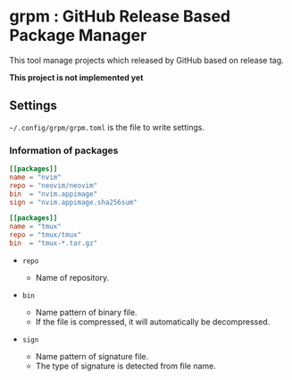 # grpm : GitHub Release Based Package Manager
This tool manage projects which released by GitHub based on release tag.

**This project is not implemented yet**

## Settings
`~/.config/grpm/grpm.toml` is the file to write settings.

### Information of packages
```toml
[[packages]]
name = "nvim"
repo = "neovim/neovim"
bin  = "nvim.appimage"
sign = "nvim.appimage.sha256sum"

[[packages]]
name = "tmux"
repo = "tmux/tmux"
bin  = "tmux-*.tar.gz"
```

- `repo`
    - Name of repository.

- `bin`
    - Name pattern of binary file.
    - If the file is compressed, it will automatically be decompressed.
- `sign`
    - Name pattern of signature file.
    - The type of signature is detected from file name.
